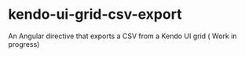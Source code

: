 kendo-ui-grid-csv-export
========================

An Angular directive that exports a CSV from a Kendo UI grid ( Work in progress)
